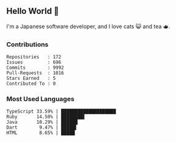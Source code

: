 ## Hello World 👋

I'm a Japanese software developer, and I love cats 😺 and tea 🫖.

### Contributions

    Repositories   : 172
    Issues         : 696
    Commits        : 9992
    Pull-Requests  : 1016
    Stars Earned   : 5
    Contributed To : 0

### Most Used Languages

    TypeScript 33.59% | ████████████████████
    Ruby       14.50% | ████████▌
    Java       10.29% | ██████
    Dart        9.47% | █████▌
    HTML        8.65% | █████
